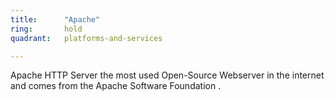 ```yaml
---
title:      "Apache"
ring:       hold
quadrant:   platforms-and-services

---
```


Apache HTTP Server the most used Open-Source Webserver in the internet and comes from the Apache Software Foundation . 